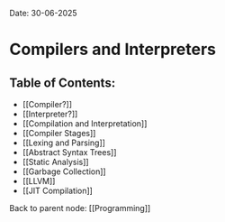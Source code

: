 Date: 30-06-2025

# Compilers and Interpreters


## Table of Contents:

- [[Compiler?]]
- [[Interpreter?]]
- [[Compilation and Interpretation]]
- [[Compiler Stages]]
- [[Lexing and Parsing]]
- [[Abstract Syntax Trees]]
- [[Static Analysis]]
- [[Garbage Collection]]
- [[LLVM]]
- [[JIT Compilation]]


Back to parent node: [[Programming]]
